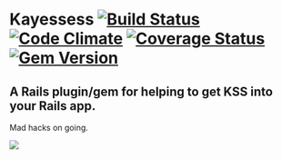 # Kayessess [![Build Status](https://travis-ci.org/aerobicio/kayessess.png)](https://travis-ci.org/aerobicio/kayessess) [![Code Climate](https://codeclimate.com/github/aerobicio/kayessess.png)](https://codeclimate.com/github/aerobicio/kayessess) [![Coverage Status](https://coveralls.io/repos/aerobicio/kayessess/badge.png)](https://coveralls.io/r/aerobicio/kayessess) [![Gem Version](https://badge.fury.io/rb/kayessess.png)](http://badge.fury.io/rb/kayessess)

## A Rails plugin/gem for helping to get KSS into your Rails app.

Mad hacks on going.

![](http://f.cl.ly/items/3g0A2w011Q0M2i441D23/anim0205-1_e0.gif)
